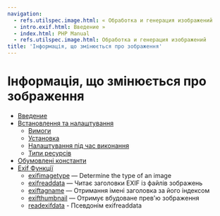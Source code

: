 ```yaml
---
navigation:
  - refs.utilspec.image.html: « Обработка и генерация изображений
  - intro.exif.html: Введение »
  - index.html: PHP Manual
  - refs.utilspec.image.html: Обработка и генерация изображений
title: 'Інформація, що змінюється про зображення'
---
```

# Інформація, що змінюється про зображення

-   [Введение](intro.exif.html)
-   [Встановлення та налаштування](exif.setup.html)
    -   [Вимоги](exif.requirements.html)
    -   [Установка](exif.installation.html)
    -   [Налаштування під час виконання](exif.configuration.html)
    -   [Типи ресурсів](exif.resources.html)
-   [Обумовлені константи](exif.constants.html)
-   [Exif Функції](ref.exif.html)
    -   [exifimagetype](function.exif-imagetype.html) — Determine the type of an image
    -   [exifreaddata](function.exif-read-data.html) — Читає заголовки EXIF ​​із файлів зображень
    -   [exiftagname](function.exif-tagname.html) — Отримання імені заголовка за його індексом
    -   [exifthumbnail](function.exif-thumbnail.html) — Отримує вбудоване прев'ю зображення
    -   [readexifdata](function.read-exif-data.html) - Псевдонім exifreaddata
